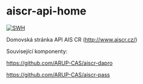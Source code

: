 # aiscr-api-home

[![SWH](https://archive.softwareheritage.org/badge/origin/https://github.com/ARUP-CAS/aiscr-api-home/)](https://archive.softwareheritage.org/browse/origin/?origin_url=https://github.com/ARUP-CAS/aiscr-api-home)

Domovská stránka API AIS CR (http://www.aiscr.cz/)

Související komponenty:

https://github.com/ARUP-CAS/aiscr-dapro

https://github.com/ARUP-CAS/aiscr-pass
